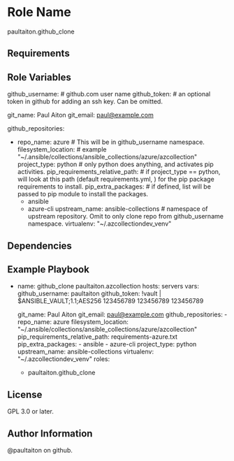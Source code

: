 Role Name
=========
paultaiton.github_clone

Requirements
------------


Role Variables
--------------
github_username: # github.com user name
github_token:    # an optional token in github for adding an ssh key. Can be omitted.

git_name: Paul Aiton
git_email: paul@example.com

github_repositories:
  - repo_name: azure  # This will be in github_username  namespace.
    filesystem_location: # example "~/.ansible/collections/ansible_collections/azure/azcollection"
    project_type: python # only python does anything, and activates pip activities.
    pip_requirements_relative_path: # if project_type == python, will look at this path (default requirements.yml, ) for the pip package requirements to install.
    pip_extra_packages: # if defined, list will be passed to pip module to install the packages.
      - ansible
      - azure-cli
    upstream_name: ansible-collections # namespace of upstream repository. Omit to only clone repo from github_username namespace.
    virtualenv: "~/.azcollectiondev_venv"

Dependencies
------------

Example Playbook
----------------
- name: github_clone paultaiton.azcollection
  hosts: servers
  vars:
    github_username: paultaiton
    github_token: !vault |
    $ANSIBLE_VAULT;1.1;AES256
    123456789
    123456789
    123456789
    
    git_name: Paul Aiton
    git_email: paul@example.com
    github_repositories:
      - repo_name: azure
        filesystem_location: "~/.ansible/collections/ansible_collections/azure/azcollection"
        pip_requirements_relative_path: requirements-azure.txt
        pip_extra_packages: 
          - ansible
          - azure-cli
        project_type: python
        upstream_name: ansible-collections
        virtualenv: "~/.azcollectiondev_venv"
  roles:
     - paultaiton.github_clone

License
-------
GPL 3.0 or later.

Author Information
------------------
@paultaiton on github.
